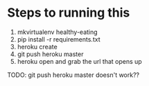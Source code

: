 # Steps to running this

1) mkvirtualenv healthy-eating
2) pip install -r requirements.txt
3) heroku create
4) git push heroku master
5) heroku open and grab the url that opens up

TODO: git push heroku master doesn't work??